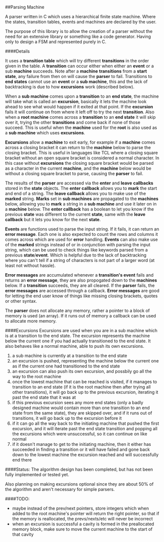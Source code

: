 ##Parsing Machine

A parser written in C which uses a hierarchical finite state machine. Where the states, transition tables, events and machines are declared by the user.

The purpose of this library is to allow the creation of a parser without the need for an extensive library or something like a code generator. Having only to design a FSM and represented purely in C.

####Details

It uses a **transition table** which will try different **transitions** in the order given in the table. A **transition** can occur either when either an **event** or a sub **machine** succeeds. Note after a **machine** **transitions** from a **start state**, any failure from then on will cause the **parser** to fail. Transitions to **end states** cannot use an **event** or a **sub machine**, this and the lack of backtracking is due to how **excursions** work (described below).

When a **sub machine** comes upon a **transition** to an **end state**, the machine will take what is called an **excursion**, basically it lets the machine look ahead to see what would happen if it exited at that point. If the **excursion** fails it will continue on from where it left off to try the next **transition**. Also when a **root machine** comes across a **transition** to an **end state** it will skip over it, trying the other **transitions** and come back if none of those succeed. This is useful when the **machine** used for the **root** is also used as a **sub machine** which uses **excursions**.

**Excursions** allow a **machine** to exit early, for example if a **machine** comes across a closing bracket it can return to the **machine** below to parse the closing bracket. This is useful in languages like TCL where a closing square bracket without an open square bracket is considered a normal character. In this case without **excursions** the closing square bracket would be parsed as a character in the current **machine**, and the **machine** below would be without a closing square bracket to parse, causing the **parser** to fail.

The results of the **parser** are accessed via the **enter** and **leave** **callbacks** stored in the **state** objects. The **enter callback** allows you to **mark** the start and end of a string. The **leave callback** allows you to make use of the **marked** string. **Marks** set in **sub machines** are propagated to the **machines** below, allowing you to **mark** a string in a **sub machine** and use it later on in a **machine** below. The **enter callback** has a boolean to let you know if the previous **state** was different to the current **state**, same with the **leave callback** but it lets you know for the next **state**.

**Events** are functions used to parse the input string. If it fails, it can return an **error message**. Each one is also expected to count the rows and columns it comes across which are used for **error** handling. **Events** can also make use of the **marked** strings instead of or in conjunction with parsing the input string, which can be used to check things like keywords parsed from a previous **state**/**event**. Which is helpful due to the lack of backtracking where you can't tell if a string of characters is not part of a larger word (at least not without hassle).

**Error messages** are accumulated whenever a **transition's event** fails and returns an **error message**, they are also propogated down to the **machines** below. If a **transition** succeeds, they are all cleared. If the **parser** fails, the **error messages** are accessed through a callback. **Error messages** are good for letting the end user know of things like missing closing brackets, quotes or other syntax.

The **parser** does not allocate any memory, rather a pointer to a block of memory is used (an array). If it runs out of memory a callback can be used to allocate more memory.

####Excursions
Excursions are used when you are in a sub machine which is at a transition to the end state. The excursion represents the machine below the current one if you had actually transitioned to the end state. It also behaves like a normal machine, able to push its own excursions.

1. a sub machine is currently at a transition to the end state
2. an excursion is pushed, representing the machine below the current one as if the current one had transitioned to the end state
3. an excursion can also push its own excursion, and possbily go all the way to the root machine
4. once the lowest machine that can be reached is visited, if it manages to transition to an end state (if it is the root machine then after trying all other transitions), it will go back up to the previous excursion, iterating it past the end state that it was at
5. if this previous excursion sees any more end states (only a badly designed machine would contain more than one transition to an end state from the same state), they are skipped over, and if it runs out of transitions, it will go back up to the excursion before it
6. if it can go all the way back to the initiating machine that pushed the first excursion, and it will iterate past the end state transition and popping all the excursions which were unsuccessful, so it can continue on like normal
7. if it doesn't manage to get to the initiating machine, then it either has succeeded in finding a transition or it will have failed and gone back down to the lowest machine the excursion reached and will successfully end there

####Status:
The algorithm design has been completed, but has not been fully implemented or tested yet.

Also planning on making excursions optional since they are about 50% of the algorithm and aren't necessary for simple parsers.

####TODO:
* maybe instead of the prev/next pointers, store integers which when added to the root machine's pointer will return the right pointer, so that if the memory is reallocated, the prevs/nexts/etc will never be incorrect
* when an excursion is successful a cavity is formed in the preallocated memory block, make sure to move the current machine to the start of that cavity